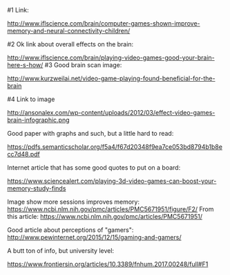 #1 Link:
     
http://www.iflscience.com/brain/computer-games-shown-improve-memory-and-neural-connectivity-children/

#2 Ok link about overall effects on the brain:
     
http://www.iflscience.com/brain/playing-video-games-good-your-brain-here-s-how/
#3 Good brain scan image:
     
http://www.kurzweilai.net/video-game-playing-found-beneficial-for-the-brain

#4 Link to image 
    
http://ansonalex.com/wp-content/uploads/2012/03/effect-video-games-brain-infographic.png

Good paper with graphs and such, but a little hard to read:
     
https://pdfs.semanticscholar.org/f5a4/f67d20348f9ea7ce053bd8794b1b8ecc7d48.pdf

Internet article that has some good quotes to put on a board:
     
https://www.sciencealert.com/playing-3d-video-games-can-boost-your-memory-study-finds

Image show more sessions improves memory:
     https://www.ncbi.nlm.nih.gov/pmc/articles/PMC5671951/figure/F2/
From this article: 
     https://www.ncbi.nlm.nih.gov/pmc/articles/PMC5671951/

Good article about perceptions of "gamers":
    http://www.pewinternet.org/2015/12/15/gaming-and-gamers/

A butt ton of info, but university level:
     
https://www.frontiersin.org/articles/10.3389/fnhum.2017.00248/full#F1
